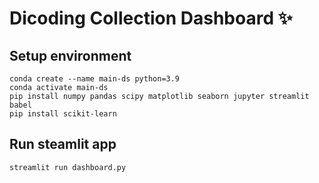 # Dicoding Collection Dashboard ✨

## Setup environment
```
conda create --name main-ds python=3.9
conda activate main-ds
pip install numpy pandas scipy matplotlib seaborn jupyter streamlit babel
pip install scikit-learn
```

## Run steamlit app
```
streamlit run dashboard.py
```

